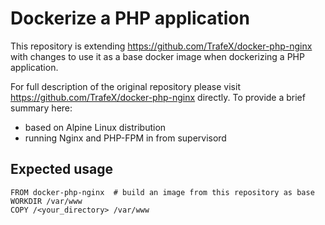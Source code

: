 # Dockerize a PHP application

This repository is extending https://github.com/TrafeX/docker-php-nginx with changes to use it as a base docker image when dockerizing a PHP application.

For full description of the original repository please visit https://github.com/TrafeX/docker-php-nginx directly. To provide a brief summary here:
* based on Alpine Linux distribution
* running Nginx and PHP-FPM in from supervisord

## Expected usage

```
FROM docker-php-nginx  # build an image from this repository as base
WORKDIR /var/www
COPY /<your_directory> /var/www
```
